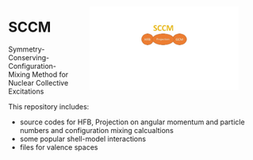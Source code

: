 
<figure style="float:right">
    <img
    src="./data/sccm_log.jpg"
    width="300"
    alt="SCCM logo"
    align="right"
    /img>
</figure>

# SCCM
Symmetry-Conserving-Configuration-Mixing Method for Nuclear Collective Excitations

This repository includes:
* source codes for HFB, Projection on angular momentum and particle numbers and configuration mixing calcualtions
* some popular shell-model interactions
* files for valence spaces
